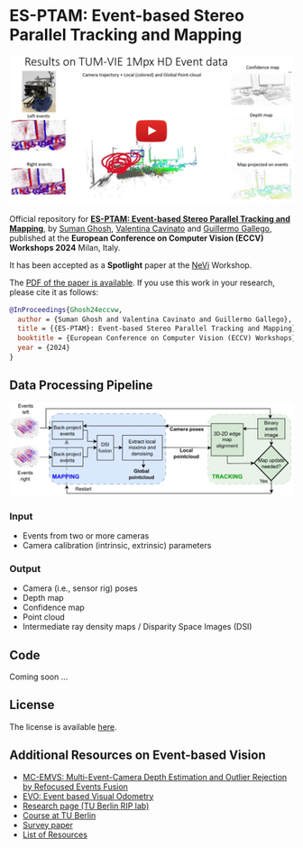 # ES-PTAM: Event-based Stereo Parallel Tracking and Mapping

[![ES-PTAM: Event-based Stereo Parallel Tracking and Mapping](docs/es_ptam_thumbnail.jpg)](https://youtu.be/z7J3lZOYwKs)

Official repository for [**ES-PTAM: Event-based Stereo Parallel Tracking and Mapping**](https://arxiv.org/pdf/2408.15605), by [Suman Ghosh](https://www.linkedin.com/in/suman-ghosh-a8762576/), [Valentina Cavinato](https://ch.linkedin.com/in/valentina-cavinato) and [Guillermo Gallego](https://sites.google.com/view/guillermogallego), published at the **European Conference on Computer Vision (ECCV) Workshops 2024** Milan, Italy.

It has been accepted as a **Spotlight** paper at the [NeVi](https://sites.google.com/view/nevi2024/home-page) Workshop.

The [PDF of the paper is available](https://arxiv.org/pdf/2408.15605). If you use this work in your research, please cite it as follows:

```bibtex
@InProceedings{Ghosh24eccvw,
  author = {Suman Ghosh and Valentina Cavinato and Guillermo Gallego},  
  title = {{ES-PTAM}: Event-based Stereo Parallel Tracking and Mapping},
  booktitle = {European Conference on Computer Vision (ECCV) Workshops},
  year = {2024}
}
```

## Data Processing Pipeline

![pipeline](docs/pipeline_esptam.png)

### Input
* Events from two or more cameras
* Camera calibration (intrinsic, extrinsic) parameters

### Output
* Camera (i.e., sensor rig) poses
* Depth map
* Confidence map
* Point cloud
* Intermediate ray density maps / Disparity Space Images (DSI)

## Code
Coming soon ...

## License

The license is available [here](TBD).

Additional Resources on Event-based Vision
-------
* [MC-EMVS: Multi-Event-Camera Depth Estimation and Outlier Rejection by Refocused Events Fusion](https://github.com/tub-rip/dvs_mcemvs)
* [EVO: Event based Visual Odometry](https://github.com/uzh-rpg/rpg_dvs_evo_open/)
* [Research page (TU Berlin RIP lab)](https://sites.google.com/view/guillermogallego/research/event-based-vision)
* [Course at TU Berlin](https://sites.google.com/view/guillermogallego/teaching/event-based-robot-vision)
* [Survey paper](http://rpg.ifi.uzh.ch/docs/EventVisionSurvey.pdf)
* [List of Resources](https://github.com/uzh-rpg/event-based_vision_resources)
